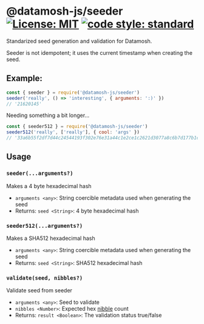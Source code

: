 # @datamosh-js/seeder [![License: MIT](https://img.shields.io/badge/license-MIT-blue)](https://opensource.org/licenses/MIT) [![code style: standard](https://img.shields.io/badge/code_style-standard-brightgreen.svg)](https://standardjs.com/)

Standarized seed generation and validation for Datamosh.

Seeder is not idempotent; it uses the current timestamp when creating the seed.

## Example:
```js
const { seeder } = require('@datamosh-js/seeder')
seeder('really', () => 'interesting', { arguments: ':)' })
// '21620145'
```

Needing something a bit longer...
```js
const { seeder512 } = require('@datamosh-js/seeder')
seeder512('really', ['really'], { cool: 'args' })
// '33a6b55f2df7d44c24544193f302e76e31a44c1e2ce1c2621d3077a8c6b7d177b1c0bd08bd2319bb16aa2556197ffcd5f521d228865599eecc6645d53f44fd12'
```

## Usage
### `seeder(...arguments?)`
Makes a 4 byte hexadecimal hash
* `arguments <any>`: String coercible metadata used when generating the seed
* Returns: `seed <String>`: 4 byte hexadecimal hash

### `seeder512(...arguments?)`
Makes a SHA512 hexadecimal hash
* `arguments <any>`: String coercible metadata used when generating the seed
* Returns: `seed <String>`: SHA512 hexadecimal hash

### `validate(seed, nibbles?)`
Validate seed from seeder
* `arguments <any>`: Seed to validate
* `nibbles <Number>`: Expected hex [nibble](https://en.wikipedia.org/wiki/Nibble) count
* Returns: `result <Boolean>`: The validation status true/false